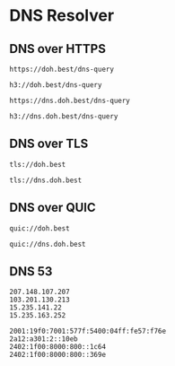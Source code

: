 # DNS Resolver


## DNS over HTTPS
```
https://doh.best/dns-query
```

```
h3://doh.best/dns-query
```

```
https://dns.doh.best/dns-query
```

```
h3://dns.doh.best/dns-query
```


## DNS over TLS
```
tls://doh.best
```

```
tls://dns.doh.best
```


## DNS over QUIC
```
quic://doh.best
```

```
quic://dns.doh.best
```


## DNS 53
```
207.148.107.207  
103.201.130.213
15.235.141.22
15.235.163.252

2001:19f0:7001:577f:5400:04ff:fe57:f76e
2a12:a301:2::10eb
2402:1f00:8000:800::1c64
2402:1f00:8000:800::369e
```